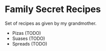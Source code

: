 # Family Secret Recipes 

Set of recipes as given by my grandmother. 

- Pizas (TODO)
- Suases (TODO)
- Spreads (TODO)

